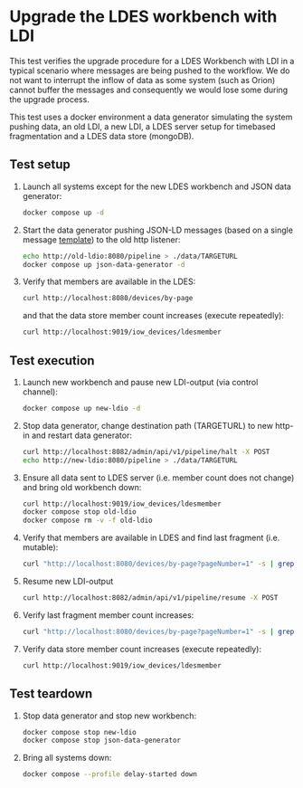 # Upgrade the LDES workbench with LDI
This test verifies the upgrade procedure for a LDES Workbench with LDI in a typical scenario where messages are being pushed to the workflow. We do not want to interrupt the inflow of data as some system (such as Orion) cannot buffer the messages and consequently we would lose some during the upgrade process.

This test uses a docker environment a data generator simulating the system pushing data, an old LDI, a new LDI, a LDES server setup for timebased fragmentation and a LDES data store (mongoDB).

## Test setup
1. Launch all systems except for the new LDES workbench and JSON data generator:
    ```bash
    docker compose up -d
    ```

2. Start the data generator pushing JSON-LD messages (based on a single message [template](./data/device.template.json)) to the old http listener:
    ```bash
    echo http://old-ldio:8080/pipeline > ./data/TARGETURL
    docker compose up json-data-generator -d
    ```

3. Verify that members are available in the LDES:
    ```bash
    curl http://localhost:8080/devices/by-page
    ```
    and that the data store member count increases (execute repeatedly):
    ```bash
    curl http://localhost:9019/iow_devices/ldesmember
    ```

## Test execution
1. Launch new workbench and pause new LDI-output (via control channel):
    ```bash
    docker compose up new-ldio -d
    ```

2. Stop data generator, change destination path (TARGETURL) to new http-in and restart data generator:
    ```bash
    curl http://localhost:8082/admin/api/v1/pipeline/halt -X POST
    echo http://new-ldio:8080/pipeline > ./data/TARGETURL
    ```

3. Ensure all data sent to LDES server (i.e. member count does not change) and bring old workbench down:
    ```bash
    curl http://localhost:9019/iow_devices/ldesmember
    docker compose stop old-ldio
    docker compose rm -v -f old-ldio
    ```

4. Verify that members are available in LDES and find last fragment (i.e. mutable):
    ```bash
    curl "http://localhost:8080/devices/by-page?pageNumber=1" -s | grep "isVersionOf" | wc -l
    ```

5. Resume new LDI-output
    ```bash
    curl http://localhost:8082/admin/api/v1/pipeline/resume -X POST
    ```

6. Verify last fragment member count increases:
    ```bash
    curl "http://localhost:8080/devices/by-page?pageNumber=1" -s | grep "isVersionOf" | wc -l
    ```

7. Verify data store member count increases (execute repeatedly):
    ```bash
    curl http://localhost:9019/iow_devices/ldesmember
    ```

## Test teardown
1. Stop data generator and stop new workbench:
    ```bash
    docker compose stop new-ldio
    docker compose stop json-data-generator
    ```

2. Bring all systems down:
    ```bash
    docker compose --profile delay-started down
    ```
